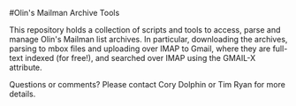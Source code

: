 #Olin's Mailman Archive Tools

This repository holds a collection of scripts and tools to access, parse and manage Olin's Mailman list archives. In particular, downloading the archives, parsing to mbox files and uploading over IMAP to Gmail, where they are full-text indexed (for free!), and searched over IMAP using the GMAIL-X attribute.

Questions or comments? Please contact Cory Dolphin or Tim Ryan for more details.